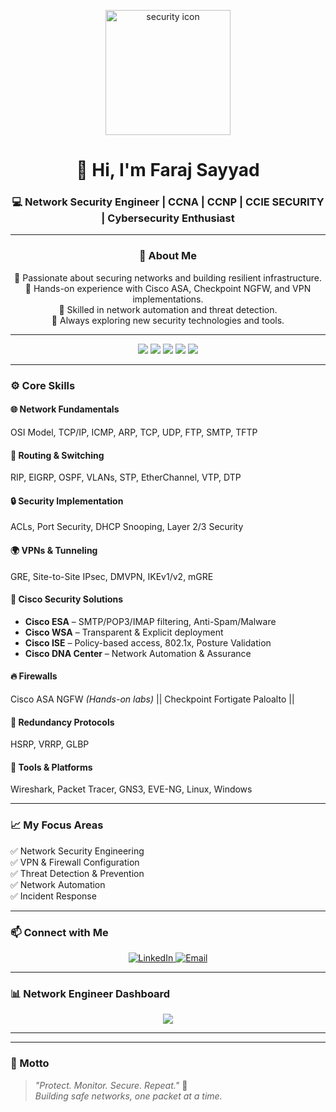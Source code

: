 
<p align="center">
  <img src="https://i.pinimg.com/736x/c1/78/dc/c178dc611799a0d3dfa559b9e4f23e6a.jpg" alt="security icon" width="200"/>
</p>


<h1 align="center">👋 Hi, I'm Faraj Sayyad </h1>
<h3 align="center">💻 Network Security Engineer | CCNA | CCNP | CCIE SECURITY | Cybersecurity Enthusiast</h3>

---


 <h3 align="center">🧠 About Me</h3>
<p align="center">
  🔹 Passionate about securing networks and building resilient infrastructure.<br>
  🔹 Hands-on experience with Cisco ASA, Checkpoint NGFW, and VPN implementations.<br>
  🔹 Skilled in network automation and threat detection.<br>
  🔹 Always exploring new security technologies and tools.<br>
</p>


---

<p align="center">
  <img src="https://img.shields.io/badge/Networking-7289DA?style=for-the-badge&logo=networkx&logoColor=white"/>
  <img src="https://img.shields.io/badge/CCNA-1572B6?style=for-the-badge&logo=cisco&logoColor=white"/>
  <img src="https://img.shields.io/badge/Network%20Security-FE7A16?style=for-the-badge&logo=fortinet&logoColor=white"/>
  <img src="https://img.shields.io/badge/Linux-333333?style=for-the-badge&logo=linux&logoColor=yellow"/>
  <img src="https://img.shields.io/badge/Basics-CDD120?style=for-the-badge"/>
</p>

---

### ⚙️ Core Skills

#### 🌐 Network Fundamentals  
OSI Model, TCP/IP, ICMP, ARP, TCP, UDP, FTP, SMTP, TFTP  

#### 🔁 Routing & Switching  
RIP, EIGRP, OSPF, VLANs, STP, EtherChannel, VTP, DTP  

#### 🔒 Security Implementation  
ACLs, Port Security, DHCP Snooping, Layer 2/3 Security  

#### 🌍 VPNs & Tunneling  
GRE, Site-to-Site IPsec, DMVPN, IKEv1/v2, mGRE  

#### 🧩 Cisco Security Solutions  
- **Cisco ESA** – SMTP/POP3/IMAP filtering, Anti-Spam/Malware  
- **Cisco WSA** – Transparent & Explicit deployment  
- **Cisco ISE** – Policy-based access, 802.1x, Posture Validation  
- **Cisco DNA Center** – Network Automation & Assurance  

#### 🔥 Firewalls  
Cisco ASA
NGFW *(Hands-on labs)*
                ||
            Checkpoint 
            Fortigate
            Paloalto
                ||
#### 🔁 Redundancy Protocols  
HSRP, VRRP, GLBP  

#### 🧰 Tools & Platforms  
Wireshark, Packet Tracer, GNS3, EVE-NG, Linux, Windows  

---

### 📈 My Focus Areas  
✅ Network Security Engineering  
✅ VPN & Firewall Configuration  
✅ Threat Detection & Prevention  
✅ Network Automation  
✅ Incident Response  

---

### 📫 Connect with Me  
<p align="center">
  <a href="https://www.linkedin.com/in/faraj-sayyad-0312a1333/" target="_blank">
    <img src="https://img.shields.io/badge/LinkedIn-0077B5?logo=linkedin&logoColor=white" alt="LinkedIn">
  </a>
  <a href="farajsayyad3@gmail.com" target="_blank">
    <img src="https://img.shields.io/badge/Email-D14836?logo=gmail&logoColor=white" alt="Email">
  </a>
</p>

---

### 📊  Network Engineer Dashboard
<p align="center">
  <img src="https://media3.giphy.com/media/v1.Y2lkPTc5MGI3NjExY2w1dzVxemNhMTZnNnhsYW5zcTZ4ejV1cjk0bWFtbjJhNjdxa3NleSZlcD12MV9pbnRlcm5hbF9naWZfYnlfaWQmY3Q9Zw/SWoSkN6DxTszqIKEqv/giphy.gif">
  
</p>

---

---

### 🧩 Motto  
> _"Protect. Monitor. Secure. Repeat."_ 🔐  
> _Building safe networks, one packet at a time._

